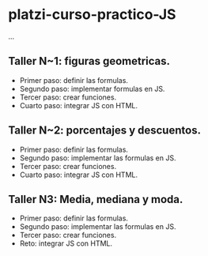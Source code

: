# platzi-curso-practico-JS

...

## Taller N~1: figuras geometricas.

- Primer paso: definir las formulas.
- Segundo paso: implementar formulas en JS.
- Tercer paso: crear funciones.
- Cuarto paso: integrar JS con HTML.


## Taller N~2: porcentajes y descuentos.

- Primer paso: definir las formulas.
- Segundo paso: implementar las formulas en JS.
- Tercer paso: crear funciones.
- Cuarto paso: integrar JS con HTML.

## Taller N3: Media, mediana y moda.

- Primer paso: definir las formulas.
- Segundo paso: implementar las formulas en JS.
- Tercer paso: crear funciones.
- Reto: integrar JS con HTML.